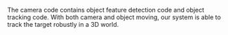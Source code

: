 
The camera code contains object feature detection code and object tracking code. With both camera and object moving, our system is able to track the target robustly in a 3D world.
